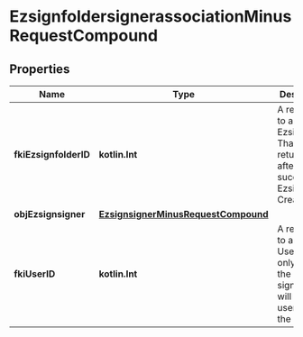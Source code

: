 
# EzsignfoldersignerassociationMinusRequestCompound

## Properties
Name | Type | Description | Notes
------------ | ------------- | ------------- | -------------
**fkiEzsignfolderID** | **kotlin.Int** | A reference to a valid Ezsignfolder.  That value is returned after a successful Ezsignfolder Creation. | 
**objEzsignsigner** | [**EzsignsignerMinusRequestCompound**](EzsignsignerMinusRequestCompound.md) |  |  [optional]
**fkiUserID** | **kotlin.Int** | A reference to a valid User.  This is only used if the signatory will be a user from the system. |  [optional]



